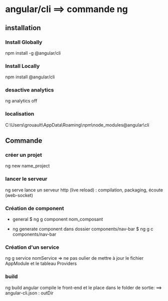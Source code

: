 # angular/cli ==> commande ng

## installation

### Install Globally
npm install -g @angular/cli

### Install Locally
npm install @angular/cli

### desactive analytics
ng analytics off

### localisation
C:\Users\grouault\AppData\Roaming\npm\node_modules\@angular\cli

## Commande

### créer un projet
ng new name_project

### lancer le serveur
ng serve
lance un serveur http (live reload) : compilation, packaging, écoute (web-socket)

### Création de component

* general
$ ng g component nom_composant

* ng generate component dans dossier components/nav-bar
$ ng g c components/nav-bar 

### Création d'un service
ng g service nomService
=> ne pas oulier de mettre à jour le fichier AppModule et le tableau Providers

### build
ng build
angular compile le front-end et le place dans le folder de sortie:
==> angular-cli.json : outDir

